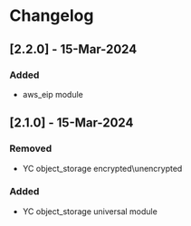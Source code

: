 # Changelog

## [2.2.0] - 15-Mar-2024
### Added
- aws_eip module
## [2.1.0] - 15-Mar-2024
### Removed
- YC object_storage encrypted\unencrypted

### Added
- YC object_storage universal module